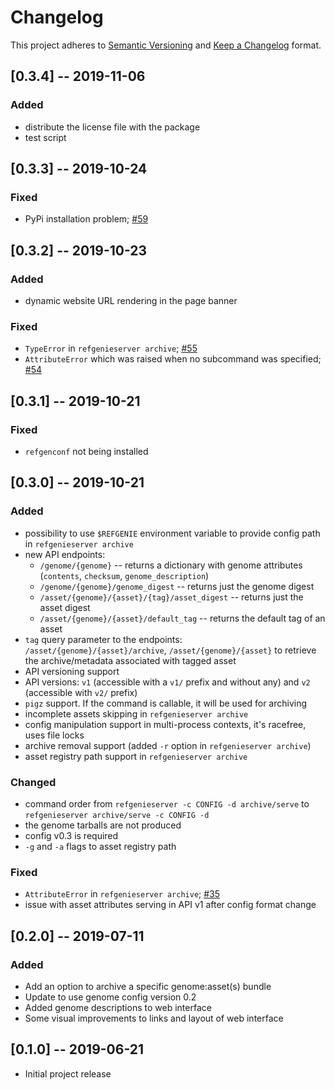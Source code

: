 # Changelog

This project adheres to [Semantic Versioning](https://semver.org/spec/v2.0.0.html) and [Keep a Changelog](https://keepachangelog.com/en/1.0.0/) format. 

## [0.3.4] -- 2019-11-06
### Added
- distribute the license file with the package
- test script

## [0.3.3] -- 2019-10-24
### Fixed
- PyPi installation problem; [#59](https://github.com/databio/refgenieserver/issues/59)

## [0.3.2] -- 2019-10-23
### Added
- dynamic website URL rendering in the page banner

### Fixed
- `TypeError` in `refgenieserver archive`; [#55](https://github.com/databio/refgenieserver/issues/55)
- `AttributeError` which was raised when no subcommand was specified; [#54](https://github.com/databio/refgenieserver/issues/54)

## [0.3.1] -- 2019-10-21

### Fixed
- `refgenconf` not being installed

## [0.3.0] -- 2019-10-21

### Added
- possibility to use `$REFGENIE` environment variable to provide config path in `refgenieserver archive`
- new API endpoints:
    - `/genome/{genome}` -- returns a dictionary with genome attributes (`contents`, `checksum`, `genome_description`)
    - `/genome/{genome}/genome_digest` -- returns just the genome digest
    - `/asset/{genome}/{asset}/{tag}/asset_digest` -- returns just the asset digest
    - `/asset/{genome}/{asset}/default_tag` -- returns the default tag of an asset
- `tag` query parameter to the endpoints: `/asset/{genome}/{asset}/archive`, `/asset/{genome}/{asset}` to retrieve the archive/metadata associated with tagged asset
- API versioning support
- API versions: `v1` (accessible with a `v1/` prefix and without any) and `v2` (accessible with `v2/` prefix)
- `pigz` support. If the command is callable, it will be used for archiving
- incomplete assets skipping in `refgenieserver archive`
- config manipulation support in multi-process contexts, it's racefree, uses file locks
- archive removal support (added `-r` option in `refgenieserver archive`)
- asset registry path support in `refgenieserver archive`
    
### Changed
- command order from `refgenieserver -c CONFIG -d archive/serve` to `refgenieserver archive/serve -c CONFIG -d`
- the genome tarballs are not produced
- config v0.3 is required
- `-g` and `-a` flags to asset registry path

### Fixed
- `AttributeError` in `refgenieserver archive`; [#35](https://github.com/databio/refgenieserver/issues/35)
- issue with asset attributes serving in API v1 after config format change


## [0.2.0] -- 2019-07-11

### Added
- Add an option to archive a specific genome:asset(s) bundle
- Update to use genome config version 0.2
- Added genome descriptions to web interface
- Some visual improvements to links and layout of web interface

## [0.1.0] -- 2019-06-21
- Initial project release
